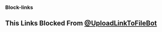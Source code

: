 ### Block-links

## This Links Blocked From [@UploadLinkToFileBot](https://t.me/UploadLinkToFileBot)
